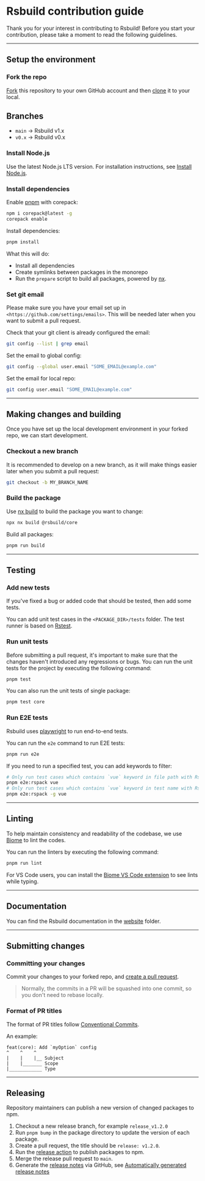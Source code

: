 # Rsbuild contribution guide

Thank you for your interest in contributing to Rsbuild! Before you start your contribution, please take a moment to read the following guidelines.

---

## Setup the environment

### Fork the repo

[Fork](https://help.github.com/articles/fork-a-repo/) this repository to your
own GitHub account and then [clone](https://help.github.com/articles/cloning-a-repository/) it to your local.

## Branches

- `main` -> Rsbuild v1.x
- `v0.x` -> Rsbuild v0.x

### Install Node.js

Use the latest Node.js LTS version. For installation instructions, see [Install Node.js](https://nodejs.org/en/download).

### Install dependencies

Enable [pnpm](https://pnpm.io/) with corepack:

```sh
npm i corepack@latest -g
corepack enable
```

Install dependencies:

```sh
pnpm install
```

What this will do:

- Install all dependencies
- Create symlinks between packages in the monorepo
- Run the `prepare` script to build all packages, powered by [nx](https://nx.dev/).

### Set git email

Please make sure you have your email set up in `<https://github.com/settings/emails>`. This will be needed later when you want to submit a pull request.

Check that your git client is already configured the email:

```sh
git config --list | grep email
```

Set the email to global config:

```sh
git config --global user.email "SOME_EMAIL@example.com"
```

Set the email for local repo:

```sh
git config user.email "SOME_EMAIL@example.com"
```

---

## Making changes and building

Once you have set up the local development environment in your forked repo, we can start development.

### Checkout a new branch

It is recommended to develop on a new branch, as it will make things easier later when you submit a pull request:

```sh
git checkout -b MY_BRANCH_NAME
```

### Build the package

Use [nx build](https://nx.dev/nx-api/nx/documents/run) to build the package you want to change:

```sh
npx nx build @rsbuild/core
```

Build all packages:

```sh
pnpm run build
```

---

## Testing

### Add new tests

If you've fixed a bug or added code that should be tested, then add some tests.

You can add unit test cases in the `<PACKAGE_DIR>/tests` folder. The test runner is based on [Rstest](https://rstest.rs/).

### Run unit tests

Before submitting a pull request, it's important to make sure that the changes haven't introduced any regressions or bugs. You can run the unit tests for the project by executing the following command:

```sh
pnpm test
```

You can also run the unit tests of single package:

```sh
pnpm test core
```

### Run E2E tests

Rsbuild uses [playwright](https://github.com/microsoft/playwright) to run end-to-end tests.

You can run the `e2e` command to run E2E tests:

```sh
pnpm run e2e
```

If you need to run a specified test, you can add keywords to filter:

```sh
# Only run test cases which contains `vue` keyword in file path with Rspack
pnpm e2e:rspack vue
# Only run test cases which contains `vue` keyword in test name with Rspack
pnpm e2e:rspack -g vue
```

---

## Linting

To help maintain consistency and readability of the codebase, we use [Biome](https://github.com/biomejs/biome) to lint the codes.

You can run the linters by executing the following command:

```sh
pnpm run lint
```

For VS Code users, you can install the [Biome VS Code extension](https://marketplace.visualstudio.com/items?itemName=biomejs.biome) to see lints while typing.

---

## Documentation

You can find the Rsbuild documentation in the [website](./website) folder.

---

## Submitting changes

### Committing your changes

Commit your changes to your forked repo, and [create a pull request](https://help.github.com/articles/creating-a-pull-request/).

> Normally, the commits in a PR will be squashed into one commit, so you don't need to rebase locally.

### Format of PR titles

The format of PR titles follow [Conventional Commits](https://www.conventionalcommits.org/).

An example:

```
feat(core): Add `myOption` config
^    ^    ^
|    |    |__ Subject
|    |_______ Scope
|____________ Type
```

---

## Releasing

Repository maintainers can publish a new version of changed packages to npm.

1. Checkout a new release branch, for example `release_v1.2.0`
2. Run `pnpm bump` in the package directory to update the version of each package.
3. Create a pull request, the title should be `release: v1.2.0`.
4. Run the [release action](https://github.com/web-infra-dev/rsbuild/actions/workflows/release.yml) to publish packages to npm.
5. Merge the release pull request to `main`.
6. Generate the [release notes](https://github.com/web-infra-dev/rsbuild/releases) via GitHub, see [Automatically generated release notes](https://docs.github.com/en/repositories/releasing-projects-on-github/automatically-generated-release-notes)

<!-- Auto-update: 2025-10-05T11:18:36.273010 -->
